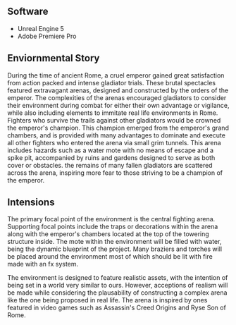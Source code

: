 ## Software 
- Unreal Engine 5
- Adobe Premiere Pro

## Enviornmental Story
During the time of ancient Rome, a cruel emperor gained great satisfaction from action packed and intense gladiator 
trials. These brutal spectacles featured extravagant arenas, designed and constructed by the orders of the emperor. The 
complexities of the arenas encouraged gladiators to consider their environment during combat for either their own advantage
or vigilance, while also including elements to immitate real life environments in Rome. Fighters who survive the 
trails against other gladiators would be crowned the emperor's champion. This champion emerged from the emperor's grand 
chambers, and is provided with many advantages to dominate and execute all other fighters who entered the 
arena via small grim tunnels. This arena includes hazards such as a water mote with no means of escape and a spike pit,
accompanied by ruins and gardens designed to serve as both cover or obstacles. the remains of many fallen gladiators are 
scattered across the arena, inspiring more fear to those striving to be a champion of the emperor. 

## Intensions
The primary focal point of the environment is the central fighting arena. Supporting focal points include the traps or 
decorations within the arena along with the emperor's chambers located at the top of the towering structure inside. 
The mote within the environment will be filled with water, being the dynamic blueprint of the project. Many braziers 
and torches will be placed around the environment most of which should be lit with fire made with an fx system.

The environment is designed to feature realistic assets, with the intention of being set in a world very similar to ours. 
However, acceptions of realism will be made while considering the plausability of constructing a complex arena like the 
one being proposed in real life. The arena is inspired by ones featured in video games such as Assassin's Creed Origins
and Ryse Son of Rome.